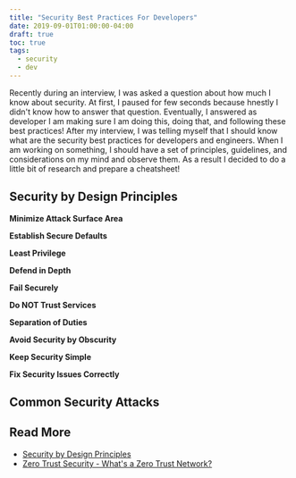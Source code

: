 ```yaml
---
title: "Security Best Practices For Developers"
date: 2019-09-01T01:00:00-04:00
draft: true
toc: true
tags: 
  - security
  - dev
---
```


Recently during an interview, I was asked a question about how much I know about security.
At first, I paused for few seconds because hnestly I didn't know how to answer that question.
Eventually, I answered as developer I am making sure I am doing this, doing that, and following these best practices!
After my interview, I was telling myself that I should know what are the security best practices for developers and engineers.
When I am working on something, I should have a set of principles, guidelines, and considerations on my mind and observe them.
As a result I decided to do a little bit of research and prepare a cheatsheet!

## Security by Design Principles

**Minimize Attack Surface Area**

**Establish Secure Defaults**

**Least Privilege**

**Defend in Depth**

**Fail Securely**

**Do NOT Trust Services**

**Separation of Duties**

**Avoid Security by Obscurity**

**Keep Security Simple**

**Fix Security Issues Correctly**

## Common Security Attacks

## Read More

  - [Security by Design Principles](https://www.owasp.org/index.php/Security_by_Design_Principles)
  - [Zero Trust Security - What's a Zero Trust Network?](https://www.cloudflare.com/learning/security/glossary/what-is-zero-trust)
